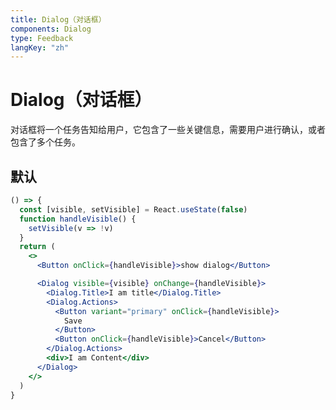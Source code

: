 ```yaml
---
title: Dialog（对话框）
components: Dialog
type: Feedback
langKey: "zh"
---
```


# Dialog（对话框）

<p class="description">对话框将一个任务告知给用户，它包含了一些关键信息，需要用户进行确认，或者包含了多个任务。</p>

## 默认

```jsx
() => {
  const [visible, setVisible] = React.useState(false)
  function handleVisible() {
    setVisible(v => !v)
  }
  return (
    <>
      <Button onClick={handleVisible}>show dialog</Button>

      <Dialog visible={visible} onChange={handleVisible}>
        <Dialog.Title>I am title</Dialog.Title>
        <Dialog.Actions>
          <Button variant="primary" onClick={handleVisible}>
            Save
          </Button>
          <Button onClick={handleVisible}>Cancel</Button>
        </Dialog.Actions>
        <div>I am Content</div>
      </Dialog>
    </>
  )
}
```
